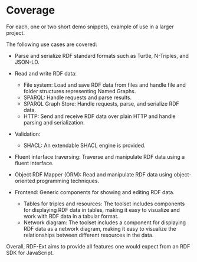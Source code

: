 # Coverage

For each, one or two short demo snippets, example of use in a larger project.

The following use cases are covered:

- Parse and serialize RDF standard formats such as Turtle, N-Triples, and JSON-LD.

- Read and write RDF data:

  - File system: Load and save RDF data from files and handle file and folder structures representing Named Graphs.
  - SPARQL: Handle requests and parse results.
  - SPARQL Graph Store: Handle requests, parse, and serialize RDF data.
  - HTTP: Send and receive RDF data over plain HTTP and handle parsing and serialization.

- Validation:

  - SHACL: An extendable SHACL engine is provided.

- Fluent interface traversing: Traverse and manipulate RDF data using a fluent interface.

- Object RDF Mapper (ORM): Read and manipulate RDF data using object-oriented programming techniques.

- Frontend: Generic components for showing and editing RDF data.
  - Tables for triples and resources: The toolset includes components for displaying RDF data in tables, making it easy to visualize and work with RDF data in a tabular format.
  - Network diagram: The toolset includes a component for displaying RDF data as a network diagram, making it easy to visualize the relationships between different resources in the data.

Overall, RDF-Ext aims to provide all features one would expect from an RDF SDK for JavaScript.
